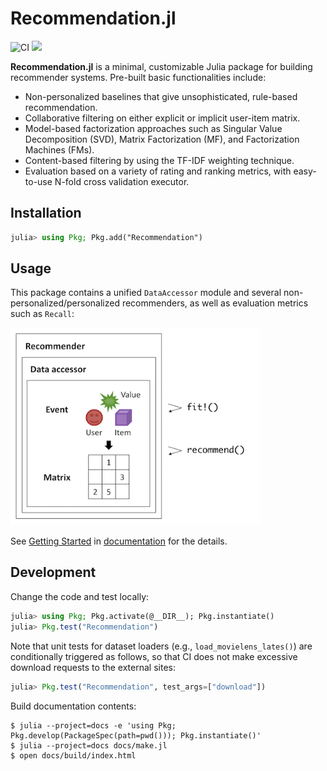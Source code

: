 # Recommendation.jl

![CI](https://github.com/takuti/Recommendation.jl/workflows/CI/badge.svg)
[![](https://img.shields.io/badge/docs-latest-blue.svg)](https://takuti.github.io/Recommendation.jl/latest/)

**Recommendation.jl** is a minimal, customizable Julia package for building recommender systems. Pre-built basic functionalities include:

- Non-personalized baselines that give unsophisticated, rule-based recommendation.
- Collaborative filtering on either explicit or implicit user-item matrix.
- Model-based factorization approaches such as Singular Value Decomposition (SVD), Matrix Factorization (MF), and Factorization Machines (FMs).
- Content-based filtering by using the TF-IDF weighting technique.
- Evaluation based on a variety of rating and ranking metrics, with easy-to-use N-fold cross validation executor.

## Installation

```julia
julia> using Pkg; Pkg.add("Recommendation")
```

## Usage

This package contains a unified `DataAccessor` module and several non-personalized/personalized recommenders, as well as evaluation metrics such as `Recall`:

<img src="docs/src/assets/images/overview.png" width="400px" alt="overview" />

See [Getting Started](https://takuti.github.io/Recommendation.jl/latest/getting_started/) in [documentation](https://takuti.github.io/Recommendation.jl/latest/) for the details.

## Development

Change the code and test locally:

```julia
julia> using Pkg; Pkg.activate(@__DIR__); Pkg.instantiate()
julia> Pkg.test("Recommendation")
```

Note that unit tests for dataset loaders (e.g., `load_movielens_lates()`) are conditionally triggered as follows, so that CI does not make excessive download requests to the external sites:

```julia
julia> Pkg.test("Recommendation", test_args=["download"])
```

Build documentation contents:

```
$ julia --project=docs -e 'using Pkg; Pkg.develop(PackageSpec(path=pwd())); Pkg.instantiate()'
$ julia --project=docs docs/make.jl
$ open docs/build/index.html
```
